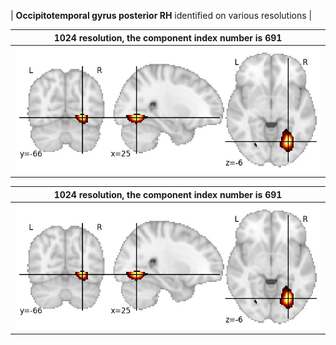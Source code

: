 


| **Occipitotemporal gyrus posterior RH** identified on various resolutions |

| 1024 resolution, the component index number is 691|  
|:---:|  
| ![Component 1024](../1024/final/691.jpg "From component 1024: Occipitotemporal gyrus posterior RH") |

| 1024 resolution, the component index number is 691|  
|:---:|  
| ![Component 1024](../1024/final/691.jpg "From component 1024: Occipitotemporal gyrus posterior RH") |